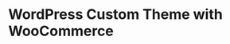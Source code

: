 # WordPress Custom  Theme with WooCommerce

<!-- ### To access phpmyadmin, go to http://localhost:8080/ Username: root Password: somewordpress -->
<!-- ### To access wordpress, go to http://localhost Username: admin Password: admin -->

<!-- ## to make scss work npm install or npm i then npm run watch  -->
